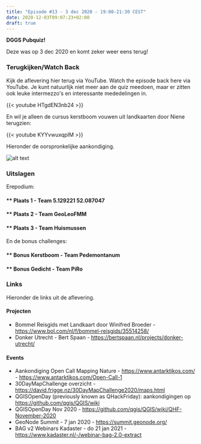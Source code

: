 ```yaml
---
title: "Episode #13 - 3 dec 2020 - 19:00-21:30 CEST"
date: 2020-12-03T09:07:23+02:00
draft: true
---
```


__DGGS Pubquiz!__ 

Deze was op 3 dec 2020 en komt zeker weer eens terug!
 
### Terugkijken/Watch Back

Kijk de aflevering hier terug via YouTube. Watch the episode back here via YouTube.
Je kunt natuurlijk niet meer aan de quiz meedoen, maar er zitten ook leuke
intermezzo's en interessante mededelingen in.

{{< youtube HTgdEN3nb24 >}}   

En wil je alleen de cursus kerstboom vouwen uit landkaarten door Niene terugzien:

{{< youtube KYYvwuxqpIM >}}   

Hieronder de oorspronkelijke aankondiging.

![alt text](/images/episode-0013/pubquiz_aankondiging.jpg)

### Uitslagen

Erepodium:

#### ** Plaats 1 - Team 5.129221 52.087047 
#### ** Plaats 2 - Team GeoLeoFMM
#### ** Plaats 3 - Team Huismussen

En de bonus challenges:

#### ** Bonus Kerstboom - Team Pedemontanum
#### ** Bonus Gedicht - Team PiRo
 
### Links

Hieronder de links uit de aflevering.

#### Projecten

* Bommel Reisgids met Landkaart door Winifred Broeder - https://www.bol.com/nl/f/bommel-reisgids/35514258/
* Donker Utrecht - Bert Spaan - https://bertspaan.nl/projects/donker-utrecht/

#### Events

* Aankondiging Open Call Mapping Nature - https://www.antarktikos.com/ - https://www.antarktikos.com/Open-Call-1
* 30DayMapChallenge overzicht - https://david.frigge.nz/30DayMapChallenge2020/maps.html
* QGISOpenDay (previously known as QHackFriday): aankondigingen op https://github.com/qgis/QGIS/wiki
* QGISOpenDay Nov 2020 - https://github.com/qgis/QGIS/wiki/QHF-November-2020
* GeoNode Summit - 7 jan 2020 - https://summit.geonode.org/
* BAG v2 Webinars Kadaster - do 21 jan 2021 - https://www.kadaster.nl/-/webinar-bag-2.0-extract

